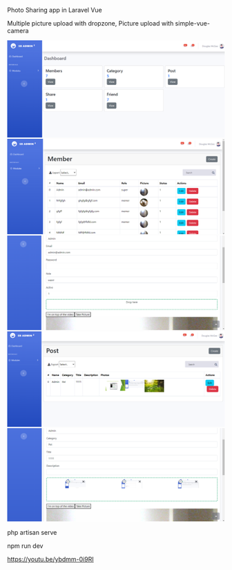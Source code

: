 Photo Sharing app in Laravel Vue

Multiple picture upload with dropzone, 
Picture upload with simple-vue-camera

<img src="images/1.png">
<img src="images/2.png">
<img src="images/3.png">
<img src="images/4.png">
<img src="images/5.png">

php artisan serve

npm run dev

https://youtu.be/ybdmm-0i9RI
